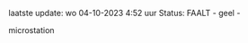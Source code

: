laatste update: 
wo 04-10-2023  4:52   uur 
Status: FAALT - geel - 
<div class="service R">microstation</div>